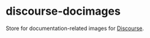 discourse-docimages
===================

Store for documentation-related images for [Discourse](https://github.com/discourse/discourse/).
